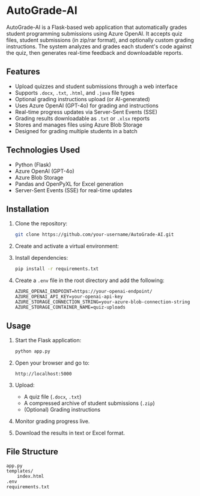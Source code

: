 
# AutoGrade-AI

AutoGrade-AI is a Flask-based web application that automatically grades student programming submissions using Azure OpenAI. It accepts quiz files, student submissions (in zip/rar format), and optionally custom grading instructions. The system analyzes and grades each student's code against the quiz, then generates real-time feedback and downloadable reports.

## Features

- Upload quizzes and student submissions through a web interface
- Supports `.docx`, `.txt`, `.html`, and `.java` file types
- Optional grading instructions upload (or AI-generated)
- Uses Azure OpenAI (GPT-4o) for grading and instructions
- Real-time progress updates via Server-Sent Events (SSE)
- Grading results downloadable as `.txt` or `.xlsx` reports
- Stores and manages files using Azure Blob Storage
- Designed for grading multiple students in a batch

## Technologies Used

- Python (Flask)
- Azure OpenAI (GPT-4o)
- Azure Blob Storage
- Pandas and OpenPyXL for Excel generation
- Server-Sent Events (SSE) for real-time updates

## Installation

1. Clone the repository:

   ```bash
   git clone https://github.com/your-username/AutoGrade-AI.git
   ```

2. Create and activate a virtual environment:


3. Install dependencies:

   ```bash
   pip install -r requirements.txt
   ```

4. Create a `.env` file in the root directory and add the following:

   ```env
   AZURE_OPENAI_ENDPOINT=https://your-openai-endpoint/
   AZURE_OPENAI_API_KEY=your-openai-api-key
   AZURE_STORAGE_CONNECTION_STRING=your-azure-blob-connection-string
   AZURE_STORAGE_CONTAINER_NAME=quiz-uploads
   ```

## Usage

1. Start the Flask application:

   ```bash
   python app.py
   ```

2. Open your browser and go to:

   ```
   http://localhost:5000
   ```

3. Upload:
   - A quiz file (`.docx`, `.txt`)
   - A compressed archive of student submissions (`.zip`)
   - (Optional) Grading instructions

4. Monitor grading progress live.

5. Download the results in text or Excel format.

## File Structure

```
app.py               
templates/
    index.html       
.env                 
requirements.txt     
```

